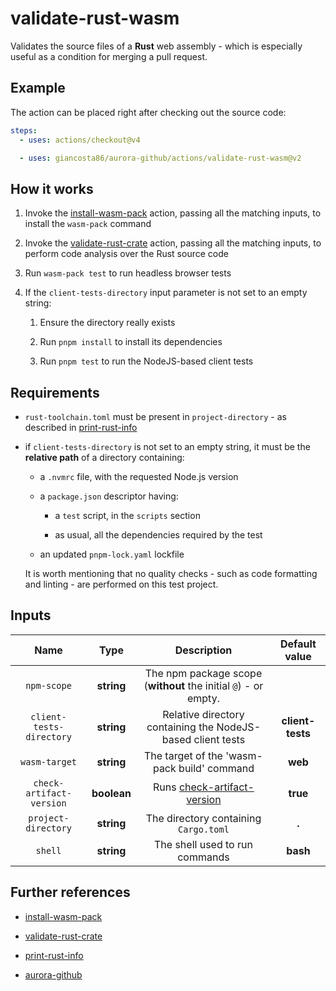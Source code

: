 # validate-rust-wasm

Validates the source files of a **Rust** web assembly - which is especially useful as a condition for merging a pull request.

## Example

The action can be placed right after checking out the source code:

```yaml
steps:
  - uses: actions/checkout@v4

  - uses: giancosta86/aurora-github/actions/validate-rust-wasm@v2
```

## How it works

1. Invoke the [install-wasm-pack](../install-wasm-pack/README.md) action, passing all the matching inputs, to install the `wasm-pack` command

1. Invoke the [validate-rust-crate](../validate-rust-crate/README.md) action, passing all the matching inputs, to perform code analysis over the Rust source code

1. Run `wasm-pack test` to run headless browser tests

1. If the `client-tests-directory` input parameter is not set to an empty string:

   1. Ensure the directory really exists

   1. Run `pnpm install` to install its dependencies

   1. Run `pnpm test` to run the NodeJS-based client tests

## Requirements

- `rust-toolchain.toml` must be present in `project-directory` - as described in [print-rust-info](../print-rust-info/README.md)

- if `client-tests-directory` is not set to an empty string, it must be the **relative path** of a directory containing:

  - a `.nvmrc` file, with the requested Node.js version

  - a `package.json` descriptor having:

    - a `test` script, in the `scripts` section

    - as usual, all the dependencies required by the test

  - an updated `pnpm-lock.yaml` lockfile

  It is worth mentioning that no quality checks - such as code formatting and linting - are performed on this test project.

## Inputs

|           Name           |    Type     |                            Description                             |  Default value   |
| :----------------------: | :---------: | :----------------------------------------------------------------: | :--------------: |
|       `npm-scope`        | **string**  |  The npm package scope (**without** the initial `@`) - or empty.   |                  |
| `client-tests-directory` | **string**  |    Relative directory containing the NodeJS-based client tests     | **client-tests** |
|      `wasm-target`       | **string**  |            The target of the 'wasm-pack build' command             |     **web**      |
| `check-artifact-version` | **boolean** | Runs [check-artifact-version](../check-artifact-version/README.md) |     **true**     |
|   `project-directory`    | **string**  |               The directory containing `Cargo.toml`                |      **.**       |
|         `shell`          | **string**  |                   The shell used to run commands                   |     **bash**     |

## Further references

- [install-wasm-pack](../install-wasm-pack/README.md)

- [validate-rust-crate](../validate-rust-crate/README.md)

- [print-rust-info](../print-rust-info/README.md)

- [aurora-github](../../README.md)
